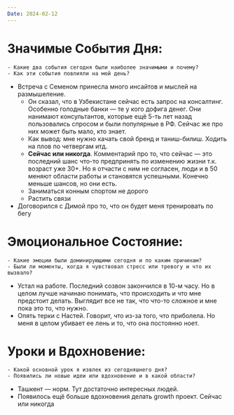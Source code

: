 ```yaml
---
Date: 2024-02-12
---
```



# **Значимые События Дня:**
```
- Какие два события сегодня были наиболее значимыми и почему?
- Как эти события повлияли на мой день?
```
- Встреча с Семеном принесла много инсайтов и мыслей на размышеление. 
	- Он сказал, что в Узбекистане сейчас есть запрос на консалтинг. Особенно голодные банки — те у кого дофига денег. Они нанимают консультантов, которые ещё 5-ть лет назад пользовались спросом и были популярные в РФ. Сейчас же про них может быть мало, кто знает. 
	- Как вывод: мне нужно качать свой бренд и таниш-билиш. Ходить на плов по четвергам итд. 
	- **Сейчас или никогда**. Комментарий про то, что сейчас — это последний шанс что-то предпринять по изменению жизни т.к. возраст уже 30+. Но я отчасти с ним не согласен, люди и в 50 меняют области работы и становятся успешными. Конечно меньше шансов, но они есть. 
	- Заниматься конным спортом не дорого
	- Растить связи
- Договорился с Димой про то, что он будет меня тренировать по бегу


#  **Эмоциональное Состояние:**
```
- Какие эмоции были доминирующими сегодня и по каким причинам?
- Были ли моменты, когда я чувствовал стресс или тревогу и что их вызвало?
```
- Устал на работе. Последний созвон закончился в 10-м часу. Но в целом лучше начинаю понимать, что происходить и что мне предстоит делать. Выглядит все не так, что что-то сложное и мне пока это то, что нужно. 
- Опять терки с Настей. Говорит, что из-за того, что приболела. Но меня в целом убивает ее лень и то, что она постоянно ноет.

# Уроки и Вдохновение:
```
- Какой основной урок я извлек из сегодняшнего дня?
- Появились ли новые идеи или вдохновение и в какой области?
```
- Ташкент — норм. Тут достаточно интересных людей.
- Появилось ещё больше вдохновения делать growth проект. Сейчас или никогда
